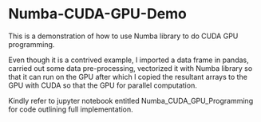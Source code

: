 # Numba-CUDA-GPU-Demo

This is a demonstration of how to use Numba library to do CUDA GPU programming.

Even though it is a contrived example, I imported a data frame in pandas, carried out some data pre-processing, vectorized it with Numba library so that it can run on the GPU after which I copied the resultant arrays to the GPU with CUDA so that the GPU for parallel computation.

Kindly refer to jupyter notebook entitled Numba_CUDA_GPU_Programming for code outlining full implementation.
